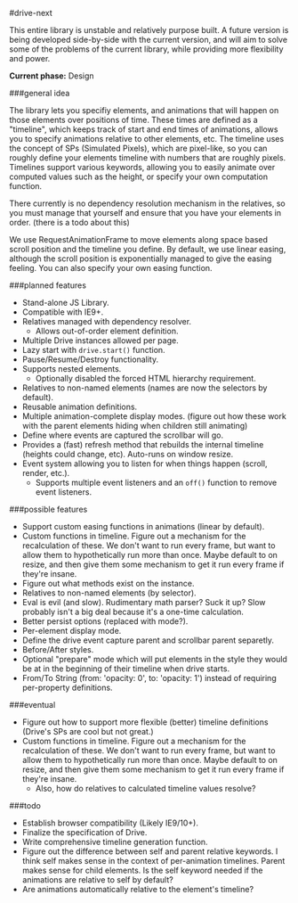 #drive-next

This entire library is unstable and relatively purpose built. A future version is being developed side-by-side with the current version, and will aim to solve some of the problems of the current library, while providing more flexibility and power.

**Current phase:** Design

###general idea

The library lets you specifiy elements, and animations that will happen on those elements over positions of time.
These times are defined as a "timeline", which keeps track of start and end times of animations, allows you to specify animations relative to other elements, etc.
The timeline uses the concept of SPs (Simulated Pixels), which are pixel-like, so you can roughly define your elements timeline with numbers that are roughly pixels.
Timelines support various keywords, allowing you to easily animate over computed values such as the height, or specify your own computation function.

There currently is no dependency resolution mechanism in the relatives, so you must manage that yourself and ensure that you have your elements in order. (there is a todo about this)

We use RequestAnimationFrame to move elements along space based scroll position and the timeline you define. By default, we use linear easing, although the scroll position is exponentially managed to give the easing feeling. You can also specify your own easing function.

###planned features

- Stand-alone JS Library.
- Compatible with IE9+.
- Relatives managed with dependency resolver.
  - Allows out-of-order element definition.
- Multiple Drive instances allowed per page.
- Lazy start with `drive.start()` function.
- Pause/Resume/Destroy functionality.
- Supports nested elements.
  - Optionally disabled the forced HTML hierarchy requirement.
- Relatives to non-named elements (names are now the selectors by default).
- Reusable animation definitions.
- Multiple animation-complete display modes. (figure out how these work with the parent elements hiding when children still animating)
- Define where events are captured the scrollbar will go.
- Provides a (fast) refresh method that rebuilds the internal timeline (heights could change, etc). Auto-runs on window resize.
- Event system allowing you to listen for when things happen (scroll, render, etc.).
  - Supports multiple event listeners and an `off()` function to remove event listeners.

###possible features

- Support custom easing functions in animations (linear by default).
- Custom functions in timeline. Figure out a mechanism for the recalculation of these. We don't want to run every frame, but want to allow them to hypothetically run more than once. Maybe default to on resize, and then give them some mechanism to get it run every frame if they're insane.
- Figure out what methods exist on the instance.
- Relatives to non-named elements (by selector).
- Eval is evil (and slow). Rudimentary math parser? Suck it up? Slow probably isn't a big deal because it's a one-time calculation.
- Better persist options (replaced with mode?).
- Per-element display mode.
- Define the drive event capture parent and scrollbar parent separetly.
- Before/After styles.
- Optional "prepare" mode which will put elements in the style they would be at in the beginning of their timeline when drive starts.
- From/To String (from: 'opacity: 0', to: 'opacity: 1') instead of requiring per-property definitions.

###eventual

- Figure out how to support more flexible (better) timeline definitions (Drive's SPs are cool but not great.)
- Custom functions in timeline. Figure out a mechanism for the recalculation of these. We don't want to run every frame, but want to allow them to hypothetically run more than once. Maybe default to on resize, and then give them some mechanism to get it run every frame if they're insane.
  - Also, how do relatives to calculated timeline values resolve? 


###todo

- Establish browser compatibility (Likely IE9/10+).
- Finalize the specification of Drive.
- Write comprehensive timeline generation function.
- Figure out the difference between self and parent relative keywords. I think self makes sense in the context of per-animation timelines. Parent makes sense for child elements. Is the self keyword needed if the animations are relative to self by default?
- Are animations automatically relative to the element's timeline?
